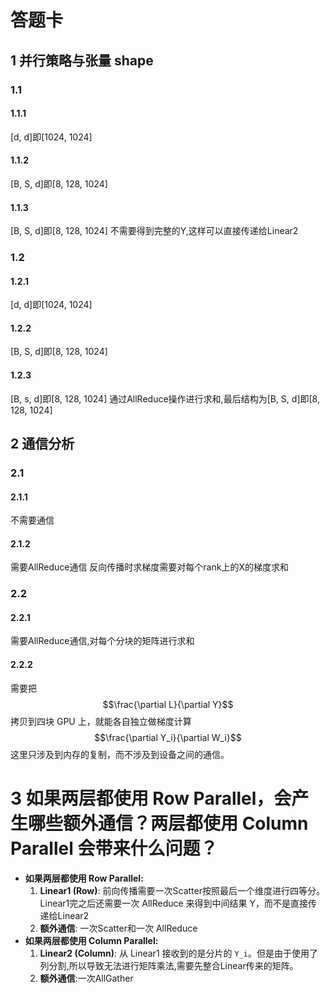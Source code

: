 # 答题卡

## 1 并行策略与张量 shape

### 1.1

#### 1.1.1
[d, d]即[1024, 1024]

#### 1.1.2
[B, S, d]即[8, 128, 1024]

#### 1.1.3
[B, S, d]即[8, 128, 1024]
不需要得到完整的Y,这样可以直接传递给Linear2

### 1.2


#### 1.2.1
[d, d]即[1024, 1024]

#### 1.2.2
[B, S, d]即[8, 128, 1024]

#### 1.2.3
[B, s, d]即[8, 128, 1024]
通过AllReduce操作进行求和,最后结构为[B, S, d]即[8, 128, 1024]

## 2 通信分析

### 2.1

#### 2.1.1
不需要通信

#### 2.1.2
需要AllReduce通信
反向传播时求梯度需要对每个rank上的X的梯度求和

### 2.2

#### 2.2.1
需要AllReduce通信,对每个分块的矩阵进行求和

#### 2.2.2
需要把 $$\frac{\partial L}{\partial Y}$$  拷贝到四块 GPU 上，就能各自独立做梯度计算 $$\frac{\partial Y_i}{\partial W_i}$$ 这里只涉及到内存的复制，而不涉及到设备之间的通信。

# 3 如果两层都使用 Row Parallel，会产生哪些额外通信？两层都使用 Column Parallel 会带来什么问题？
- **如果两层都使用 Row Parallel:**
  1.  **Linear1 (Row)**: 前向传播需要一次Scatter按照最后一个维度进行四等分。Linear1完之后还需要一次 AllReduce 来得到中间结果 Y，而不是直接传递给Linear2
  2.  **额外通信**: 一次Scatter和一次 AllReduce
- **如果两层都使用 Column Parallel:**
  1.  **Linear2 (Column)**: 从 Linear1 接收到的是分片的 `Y_i`。但是由于使用了列分割,所以导致无法进行矩阵乘法,需要先整合Linear传来的矩阵。
  2.  **额外通信**:一次AllGather 